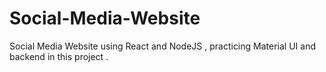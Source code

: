 # Social-Media-Website
Social Media Website using React and NodeJS  , practicing Material UI and backend in this project . 
